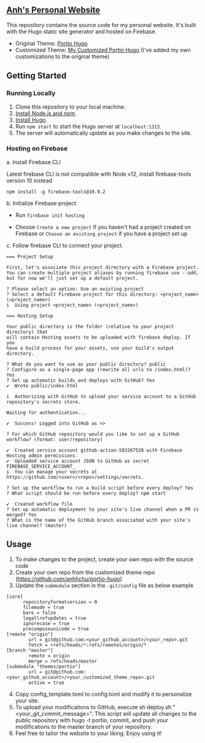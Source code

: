 ## [Anh's Personal Website](https://anhcodes.dev/)

This repository contains the source code for my personal website. It's built with the Hugo static site generator and hosted on Firebase.

* Original Theme: [Portio Hugo](https://github.com/StaticMania/portio-hugo)
* Customized Theme: [My Customized Portio Hugo](https://github.com/anhhchu/portio-hugo) (I've added my own customizations to the original theme)

## Getting Started

### Running Locally

1. Clone this repository to your local machine.
2. [Install Node.js and npm](https://docs.npmjs.com/downloading-and-installing-node-js-and-npm).
3. [Install Hugo](https://gohugo.io/installation/).
4. Run `npm start` to start the Hugo server at `localhost:1313`.
5. The server will automatically update as you make changes to the site.

### Hosting on Firebase

a.  Install Firebase CLI

Latest firebase CLI is not compatible with Node v12, install firebase-tools version 10 instead
  
  `npm install -g firebase-tools@10.9.2`

b. Initialize Firebase project

* Run `firebase init hosting`

* Choose `Create a new project` if you haven't had a project created on Firebase or `Choose an existing project` if you have a project set up

c. Follow firebase CLI to connect your project. 

```shell
=== Project Setup

First, let's associate this project directory with a Firebase project.
You can create multiple project aliases by running firebase use --add, 
but for now we'll just set up a default project.

? Please select an option: Use an existing project
? Select a default Firebase project for this directory: <project_name> (<project_name>)
i  Using project <project_name> (<project_name>)

=== Hosting Setup

Your public directory is the folder (relative to your project directory) that
will contain Hosting assets to be uploaded with firebase deploy. If you
have a build process for your assets, use your build's output directory.

? What do you want to use as your public directory? public
? Configure as a single-page app (rewrite all urls to /index.html)? Yes
? Set up automatic builds and deploys with GitHub? Yes
✔  Wrote public/index.html

i  Authorizing with GitHub to upload your service account to a GitHub repository's secrets store.

Waiting for authentication...

✔  Success! Logged into GitHub as <>

? For which GitHub repository would you like to set up a GitHub workflow? (format: user/repository) 

✔  Created service account github-action-583267528 with Firebase Hosting admin permissions.
✔  Uploaded service account JSON to GitHub as secret FIREBASE_SERVICE_ACCOUNT_
i  You can manage your secrets at https://github.com/<user>/<repo>/settings/secrets.

? Set up the workflow to run a build script before every deploy? Yes
? What script should be run before every deploy? npm start

✔  Created workflow file
? Set up automatic deployment to your site's live channel when a PR is merged? Yes
? What is the name of the GitHub branch associated with your site's live channel? (master)
```

## Usage

1. To make changes to the project, create your own repo with the source code
2. Create your own repo from the customized theme repo (https://github.com/anhhchu/portio-hugo)
3. Update the `submodule` section in the `.git/config` file as below example
  ```
  [core]
        repositoryformatversion = 0
        filemode = true
        bare = false
        logallrefupdates = true
        ignorecase = true
        precomposeunicode = true
  [remote "origin"]
          url = git@github.com:<your_github_account>/<your_repo>.git
          fetch = +refs/heads/*:refs/remotes/origin/*
  [branch "master"]
          remote = origin
          merge = refs/heads/master
  [submodule "themes/portio"]
          url = git@github.com:<your_github_account>/<your_customized_theme_repo>.git
          active = true
  ```
4. Copy config_template.toml to config.toml and modify it to personalize your site.
5. To upload your modifications to GitHub, execute sh deploy.sh "<your_git_commit_message>". This script will update all changes to the public repository with hugo -t portio, commit, and push your modifications to the master branch of your repository.
6. Feel free to tailor the website to your liking. Enjoy using it!

